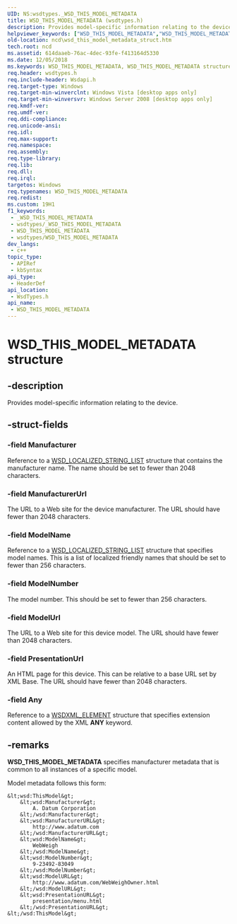 ```yaml
---
UID: NS:wsdtypes._WSD_THIS_MODEL_METADATA
title: WSD_THIS_MODEL_METADATA (wsdtypes.h)
description: Provides model-specific information relating to the device.
helpviewer_keywords: ["WSD_THIS_MODEL_METADATA","WSD_THIS_MODEL_METADATA structure","ncd.wsd_this_model_metadata_struct","wsdtypes/WSD_THIS_MODEL_METADATA"]
old-location: ncd\wsd_this_model_metadata_struct.htm
tech.root: ncd
ms.assetid: 614daaeb-76ac-4dec-93fe-f413164d5330
ms.date: 12/05/2018
ms.keywords: WSD_THIS_MODEL_METADATA, WSD_THIS_MODEL_METADATA structure, ncd.wsd_this_model_metadata_struct, wsdtypes/WSD_THIS_MODEL_METADATA
req.header: wsdtypes.h
req.include-header: Wsdapi.h
req.target-type: Windows
req.target-min-winverclnt: Windows Vista [desktop apps only]
req.target-min-winversvr: Windows Server 2008 [desktop apps only]
req.kmdf-ver: 
req.umdf-ver: 
req.ddi-compliance: 
req.unicode-ansi: 
req.idl: 
req.max-support: 
req.namespace: 
req.assembly: 
req.type-library: 
req.lib: 
req.dll: 
req.irql: 
targetos: Windows
req.typenames: WSD_THIS_MODEL_METADATA
req.redist: 
ms.custom: 19H1
f1_keywords:
 - _WSD_THIS_MODEL_METADATA
 - wsdtypes/_WSD_THIS_MODEL_METADATA
 - WSD_THIS_MODEL_METADATA
 - wsdtypes/WSD_THIS_MODEL_METADATA
dev_langs:
 - c++
topic_type:
 - APIRef
 - kbSyntax
api_type:
 - HeaderDef
api_location:
 - WsdTypes.h
api_name:
 - WSD_THIS_MODEL_METADATA
---
```


# WSD_THIS_MODEL_METADATA structure


## -description

Provides model-specific information relating to the device.

## -struct-fields

### -field Manufacturer

Reference to a <a href="/windows/desktop/api/wsdtypes/ns-wsdtypes-wsd_localized_string_list">WSD_LOCALIZED_STRING_LIST</a> structure that contains the manufacturer name. The name should be set to fewer than 2048 characters.

### -field ManufacturerUrl

The URL to a Web site for the device manufacturer. The URL should have fewer than 2048 characters.

### -field ModelName

Reference to a <a href="/windows/desktop/api/wsdtypes/ns-wsdtypes-wsd_localized_string_list">WSD_LOCALIZED_STRING_LIST</a> structure that specifies model names. This is a list of localized friendly names that should be set to fewer than 256 characters.

### -field ModelNumber

The model number. This should be set to fewer than 256 characters.

### -field ModelUrl

The URL to a Web site for this device model. The URL should have fewer than 2048 characters.

### -field PresentationUrl

An HTML page for this device. This can be relative to a base URL set by XML Base. The URL should have fewer than 2048 characters.

### -field Any

Reference to a <a href="/windows/desktop/api/wsdxmldom/ns-wsdxmldom-wsdxml_element">WSDXML_ELEMENT</a> structure that specifies extension content allowed by the XML <b>ANY</b> keyword.

## -remarks

<b>WSD_THIS_MODEL_METADATA</b> specifies manufacturer metadata that is common to all instances of a specific model.





Model metadata follows this form:


``` syntax
&lt;wsd:ThisModel&gt;
    &lt;wsd:Manufacturer&gt;
        A. Datum Corporation
    &lt;/wsd:Manufacturer&gt;
    &lt;wsd:ManufacturerURL&gt;
        http://www.adatum.com
    &lt;/wsd:ManufacturerURL&gt;
    &lt;wsd:ModelName&gt;
        WebWeigh
    &lt;/wsd:ModelName&gt;
    &lt;wsd:ModelNumber&gt;
        9-23492-83049
    &lt;/wsd:ModelNumber&gt;
    &lt;wsd:ModelURL&gt;
        http://www.adatum.com/WebWeighOwner.html 
    &lt;/wsd:ModelURL&gt;
    &lt;wsd:PresentationURL&gt;
        presentation/menu.html
    &lt;/wsd:PresentationURL&gt;
&lt;/wsd:ThisModel&gt;



```

